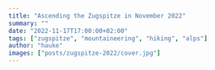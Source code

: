```yaml
---
title: "Ascending the Zugspitze in November 2022"
summary: ""
date: "2022-11-17T17:00:00+02:00"
tags: ["zugspitze", "mountaineering", "hiking", "alps"]
author: "hauke"
images: ["posts/zugspitze-2022/cover.jpg"]
---
```

